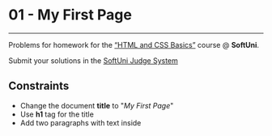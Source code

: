 ﻿# 01 - My First Page
------
Problems for homework for the [“HTML and CSS Basics”](#) course @ **SoftUni**.

Submit your solutions in
the [SoftUni Judge System](https://judge.softuni.bg/Contests/#!/List/ByCategory/165/HTML-and-CSS)

## Constraints

* Change the document **title** to "*My First Page*"
* Use **h1** tag for the title
* Add two paragraphs with text inside



